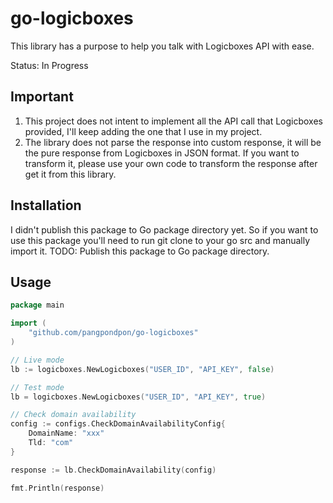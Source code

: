 # go-logicboxes
This library has a purpose to help you talk with Logicboxes API with ease.

Status: In Progress

## Important
1. This project does not intent to implement all the API call that Logicboxes provided, I'll keep adding the one that I use in my project.
2. The library does not parse the response into custom response, it will be the pure response from Logicboxes in JSON format. If you want to transform it, please use your own code to transform the response after get it from this library. 

## Installation
I didn't publish this package to Go package directory yet. So if you want to use this package you'll need to run git clone to your go src and manually import it.
TODO: Publish this package to Go package directory.

## Usage
```go
package main

import (
	"github.com/pangpondpon/go-logicboxes"
)

// Live mode
lb := logicboxes.NewLogicboxes("USER_ID", "API_KEY", false)

// Test mode
lb = logicboxes.NewLogicboxes("USER_ID", "API_KEY", true)

// Check domain availability
config := configs.CheckDomainAvailabilityConfig{
	DomainName: "xxx"
	Tld: "com"
}

response := lb.CheckDomainAvailability(config)

fmt.Println(response)
```